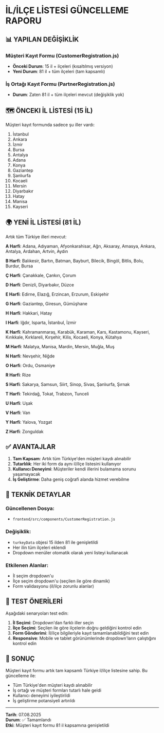 # İL/İLÇE LİSTESİ GÜNCELLEME RAPORU

## 📊 YAPILAN DEĞİŞİKLİK

### Müşteri Kayıt Formu (CustomerRegistration.js)
- **Önceki Durum**: 15 il + ilçeleri (kısaltılmış versiyon)
- **Yeni Durum**: 81 il + tüm ilçeleri (tam kapsamlı)

### İş Ortağı Kayıt Formu (PartnerRegistration.js)
- **Durum**: Zaten 81 il + tüm ilçeleri mevcut (değişiklik yok)

## 🗺️ ÖNCEKI İL LİSTESİ (15 İL)

Müşteri kayıt formunda sadece şu iller vardı:
1. İstanbul
2. Ankara  
3. İzmir
4. Bursa
5. Antalya
6. Adana
7. Konya
8. Gaziantep
9. Şanlıurfa
10. Kocaeli
11. Mersin
12. Diyarbakır
13. Hatay
14. Manisa
15. Kayseri

## 🌍 YENİ İL LİSTESİ (81 İL)

Artık tüm Türkiye illeri mevcut:

**A Harfi**: Adana, Adıyaman, Afyonkarahisar, Ağrı, Aksaray, Amasya, Ankara, Antalya, Ardahan, Artvin, Aydın

**B Harfi**: Balıkesir, Bartın, Batman, Bayburt, Bilecik, Bingöl, Bitlis, Bolu, Burdur, Bursa

**Ç Harfi**: Çanakkale, Çankırı, Çorum

**D Harfi**: Denizli, Diyarbakır, Düzce

**E Harfi**: Edirne, Elazığ, Erzincan, Erzurum, Eskişehir

**G Harfi**: Gaziantep, Giresun, Gümüşhane

**H Harfi**: Hakkari, Hatay

**I Harfi**: Iğdır, Isparta, İstanbul, İzmir

**K Harfi**: Kahramanmaraş, Karabük, Karaman, Kars, Kastamonu, Kayseri, Kırıkkale, Kırklareli, Kırşehir, Kilis, Kocaeli, Konya, Kütahya

**M Harfi**: Malatya, Manisa, Mardin, Mersin, Muğla, Muş

**N Harfi**: Nevşehir, Niğde

**O Harfi**: Ordu, Osmaniye

**R Harfi**: Rize

**S Harfi**: Sakarya, Samsun, Siirt, Sinop, Sivas, Şanlıurfa, Şırnak

**T Harfi**: Tekirdağ, Tokat, Trabzon, Tunceli

**U Harfi**: Uşak

**V Harfi**: Van

**Y Harfi**: Yalova, Yozgat

**Z Harfi**: Zonguldak

## ✅ AVANTAJLAR

1. **Tam Kapsam**: Artık tüm Türkiye'den müşteri kaydı alınabilir
2. **Tutarlılık**: Her iki form da aynı il/ilçe listesini kullanıyor
3. **Kullanıcı Deneyimi**: Müşteriler kendi illerini bulamama sorunu yaşamayacak
4. **İş Geliştirme**: Daha geniş coğrafi alanda hizmet verebilme

## 🔧 TEKNİK DETAYLAR

### Güncellenen Dosya:
- `frontend/src/components/CustomerRegistration.js`

### Değişiklik:
- `turkeyData` objesi 15 ilden 81 ile genişletildi
- Her ilin tüm ilçeleri eklendi
- Dropdown menüler otomatik olarak yeni listeyi kullanacak

### Etkilenen Alanlar:
- İl seçim dropdown'u
- İlçe seçim dropdown'u (seçilen ile göre dinamik)
- Form validasyonu (il/ilçe zorunlu alanlar)

## 📱 TEST ÖNERİLERİ

Aşağıdaki senaryoları test edin:

1. **İl Seçimi**: Dropdown'dan farklı iller seçin
2. **İlçe Seçimi**: Seçilen ile göre ilçelerin doğru geldiğini kontrol edin
3. **Form Gönderimi**: İl/ilçe bilgileriyle kayıt tamamlanabildiğini test edin
4. **Responsive**: Mobile ve tablet görünümlerinde dropdown'ların çalıştığını kontrol edin

## 🎯 SONUÇ

Müşteri kayıt formu artık tam kapsamlı Türkiye il/ilçe listesine sahip. Bu güncelleme ile:

- Tüm Türkiye'den müşteri kaydı alınabilir
- İş ortağı ve müşteri formları tutarlı hale geldi
- Kullanıcı deneyimi iyileştirildi
- İş geliştirme potansiyeli artırıldı

---
**Tarih**: 07.08.2025  
**Durum**: ✅ Tamamlandı  
**Etki**: Müşteri kayıt formu 81 il kapsamına genişletildi